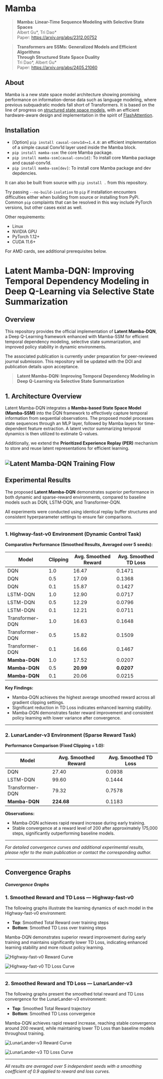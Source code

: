 # Mamba
> **Mamba: Linear-Time Sequence Modeling with Selective State Spaces**\
> Albert Gu*, Tri Dao*\
> Paper: https://arxiv.org/abs/2312.00752

> **Transformers are SSMs: Generalized Models and Efficient Algorithms**\
>     **Through Structured State Space Duality**\
> Tri Dao*, Albert Gu*\
> Paper: https://arxiv.org/abs/2405.21060

## About

Mamba is a new state space model architecture showing promising performance on information-dense data such as language modeling, where previous subquadratic models fall short of Transformers.
It is based on the line of progress on [structured state space models](https://github.com/state-spaces/s4),
with an efficient hardware-aware design and implementation in the spirit of [FlashAttention](https://github.com/Dao-AILab/flash-attention).

## Installation

- [Option] `pip install causal-conv1d>=1.4.0`: an efficient implementation of a simple causal Conv1d layer used inside the Mamba block.
- `pip install mamba-ssm`: the core Mamba package.
- `pip install mamba-ssm[causal-conv1d]`: To install core Mamba package and causal-conv1d.
- `pip install mamba-ssm[dev]`: To install core Mamba package and dev depdencies.

It can also be built from source with `pip install .` from this repository.

Try passing `--no-build-isolation` to `pip` if installation encounters difficulties either when building from source or installing from PyPi. Common `pip` complaints that can be resolved in this way include PyTorch versions, but other cases exist as well.

Other requirements:
- Linux
- NVIDIA GPU
- PyTorch 1.12+
- CUDA 11.6+

For AMD cards, see additional prerequisites below.

# Latent Mamba-DQN: Improving Temporal Dependency Modeling in Deep Q-Learning via Selective State Summarization

## Overview

This repository provides the official implementation of **Latent Mamba-DQN**, a Deep Q-Learning framework enhanced with Mamba-SSM for efficient temporal dependency modeling, selective state summarization, and improved policy stability in dynamic environments.

The associated publication is currently under preparation for peer-reviewed journal submission. This repository will be updated with the DOI and publication details upon acceptance.

> **Latent Mamba-DQN: Improving Temporal Dependency Modeling in Deep Q-Learning via Selective State Summarization**  

## 1. Architecture Overview

Latent Mamba-DQN integrates a **Mamba-based State Space Model (Mamba-SSM)** into the DQN framework to effectively capture temporal information from sequential observations. The proposed model processes state sequences through an MLP layer, followed by Mamba layers for time-dependent feature extraction. A latent vector summarizing temporal dynamics is then utilized to estimate Q-values.

Additionally, we extend the **Prioritized Experience Replay (PER)** mechanism to store and reuse latent representations for efficient learning.

![Latent Mamba-DQN Training Flow](assets/mamba-dqn-architecture.png "Latent Mamba-DQN Training Pipeline")
---
## Experimental Results

The proposed **Latent Mamba-DQN** demonstrates superior performance in both dynamic and sparse-reward environments, compared to baseline models such as DQN, LSTM-DQN, and Transformer-DQN.

All experiments were conducted using identical replay buffer structures and consistent hyperparameter settings to ensure fair comparisons.

---

### 1. Highway-fast-v0 Environment (Dynamic Control Task)

**Comparative Performance (Smoothed Results, Averaged over 5 seeds):**

| Model            | Clipping | Avg. Smoothed Reward | Avg. Smoothed TD Loss |
|------------------|----------|----------------------|-----------------------|
| DQN              | 1.0      | 16.47                | 0.1471                |
| DQN              | 0.5      | 17.09                | 0.1368                |
| DQN              | 0.1      | 15.87                | 0.1427                |
| LSTM-DQN         | 1.0      | 12.90                | 0.0717                |
| LSTM-DQN         | 0.5      | 12.29                | 0.0796                |
| LSTM-DQN         | 0.1      | 12.21                | 0.0711                |
| Transformer-DQN  | 1.0      | 16.63                | 0.1648                |
| Transformer-DQN  | 0.5      | 15.82                | 0.1509                |
| Transformer-DQN  | 0.1      | 16.66                | 0.1467                |
| **Mamba-DQN**    | 1.0      | 17.52                | 0.0207                |
| **Mamba-DQN**    | 0.5      | **20.99**            | **0.0207**            |
| **Mamba-DQN**    | 0.1      | 20.06                | 0.0215                |

**Key Findings:**
- Mamba-DQN achieves the highest average smoothed reward across all gradient clipping settings.
- Significant reduction in TD Loss indicates enhanced learning stability.
- Mamba-DQN demonstrates faster reward improvement and consistent policy learning with lower variance after convergence.

---

### 2. LunarLander-v3 Environment (Sparse Reward Task)

**Performance Comparison (Fixed Clipping = 1.0):**

| Model           | Avg. Smoothed Reward | Avg. Smoothed TD Loss |
|-----------------|----------------------|-----------------------|
| DQN             | 27.40                | 0.0938                |
| LSTM-DQN        | 99.60                | 0.1444                |
| Transformer-DQN | 79.32                | 0.7578                |
| **Mamba-DQN**   | **224.68**           | 0.1183                |

**Observations:**
- Mamba-DQN achieves rapid reward increase during early training.
- Stable convergence at a reward level of 200 after approximately 175,000 steps, significantly outperforming baseline models.

---

*For detailed convergence curves and additional experimental results, please refer to the main publication or contact the corresponding author.*

---

## Convergence Graphs

##### Convergence Graphs

### 1. Smoothed Reward and TD Loss — Highway-fast-v0

The following graphs illustrate the learning dynamics of each model in the Highway-fast-v0 environment:

- **Top**: Smoothed Total Reward over training steps  
- **Bottom**: Smoothed TD Loss over training steps  

Mamba-DQN demonstrates superior reward improvement during early training and maintains significantly lower TD Loss, indicating enhanced learning stability and more robust policy learning.

![Highway-fast-v0 Reward Curve](assets/highway_reward_Figure.png "Smoothed reward convergence for Highway-fast-v0")

![Highway-fast-v0 TD Loss Curve](assets/highway_loss_Figure.png "Smoothed TD Loss convergence for Highway-fast-v0")

---

### 2. Smoothed Reward and TD Loss — LunarLander-v3

The following graphs present the smoothed total reward and TD Loss convergence for the LunarLander-v3 environment:

- **Top**: Smoothed Total Reward trajectory  
- **Bottom**: Smoothed TD Loss convergence  

Mamba-DQN achieves rapid reward increase, reaching stable convergence around 200 reward, while maintaining lower TD Loss than baseline models throughout training.

![LunarLander-v3 Reward Curve](assets/lunarlender_reward_Figure.png "Smoothed reward convergence for LunarLander-v3")

![LunarLander-v3 TD Loss Curve](assets/lunarlender_loss_Figure.png "Smoothed TD Loss convergence for LunarLander-v3")

---

*All results are averaged over 5 independent seeds with a smoothing coefficient of 0.9 applied to reward and loss curves.*

